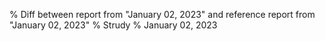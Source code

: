 % Diff between report from "January 02, 2023" and reference report from "January 02, 2023"
% Strudy
% January 02, 2023


